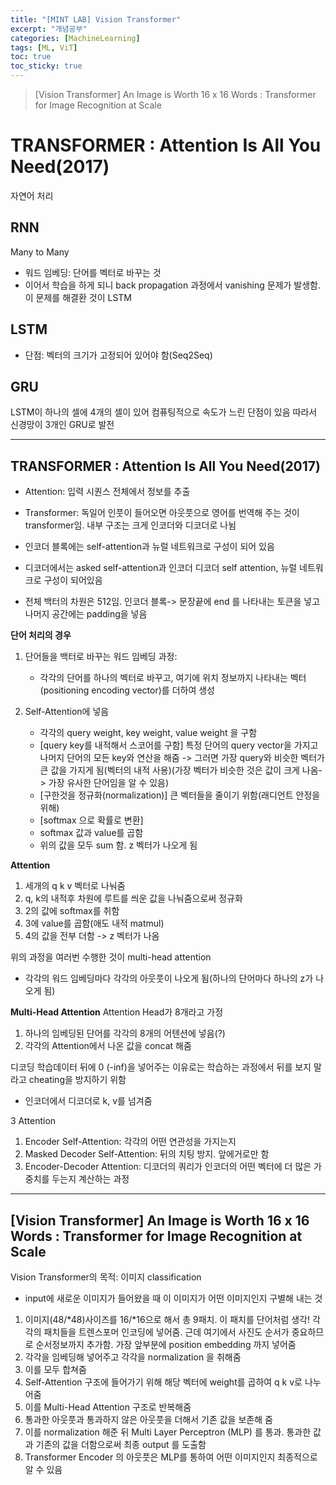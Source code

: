 ```yaml
---
title: "[MINT LAB] Vision Transformer"
excerpt: "개념공부"
categories: [MachineLearning]
tags: [ML, ViT]
toc: true
toc_sticky: true
---
```


> [Vision Transformer] An Image is Worth 16 x 16 Words : Transformer for Image Recognition at Scale

# TRANSFORMER : Attention Is All You Need(2017)

자연어 처리

## RNN
Many to Many
* 워드 임베딩: 단어를 벡터로 바꾸는 것
* 이어서 학습을 하게 되니 back propagation 과정에서 vanishing 문제가 발생함. 이 문제를 해결환 것이 LSTM

## LSTM
* 단점: 벡터의 크기가 고정되어 있어야 함(Seq2Seq)

## GRU
LSTM이 하나의 셀에 4개의 셀이 있어 컴퓨팅적으로 속도가 느린 단점이 있음
따라서 신경망이 3개인 GRU로 발전

***

## TRANSFORMER : Attention Is All You Need(2017)
* Attention: 입력 시퀀스 전체에서 정보를 추출

* Transformer: 독일어 인풋이 들어오면 아웃풋으로 영어를 번역해 주는 것이 transformer임. 내부 구조는 크게 인코더와 디코더로 나뉨
* 인코더 블록에는 self-attention과 뉴럴 네트워크로 구성이 되어 있음
* 디코더에서는 asked self-attention과 인코더 디코더 self attention, 뉴럴 네트워크로 구성이 되어있음
* 전체 백터의 차원은 512임. 인코더 블록-> 문장끝에 end 를 나타내는 토큰을 넣고 나머지 공간에는 padding을 넣음 


**단어 처리의 경우**
1. 단어들을 백터로 바꾸는 워드 임베딩 과정: 
   * 각각의 단어를 하나의 벡터로 바꾸고, 여기에 위치 정보까지 나타내는 벡터(positioning encoding vector)를 더하여 생성

2. Self-Attention에 넣음
   * 각각의 query weight, key weight, value weight 을 구함
   * [query key를 내적해서 스코어를 구함] 특정 단어의 query vector을 가지고 나머지 단어의 모든 key와 연산을 해줌 -> 그러면 가장 query와 비슷한 벡터가 큰 값을 가지게 됨(벡터의 내적 사용)(가장 벡터가 비슷한 것은 값이 크게 나옴-> 가장 유사한 단어임을 알 수 있음)
   * [구한것을 정규화(normalization)] 큰 벡터들을 줄이기 위함(래디언트 안정을 위해)
   * [softmax 으로 확률로 변환]
   * softmax 값과 value를 곱함
   * 위의 값을 모두 sum 함. z 벡터가 나오게 됨


**Attention**
1. 세개의 q k v 벡터로 나눠줌
2. q, k의 내적후 차원에 루트를 씌운 값을 나눠줌으로써 정규화
3. 2의 값에 softmax를 취함
4. 3에 value를 곱함(애도 내적 matmul)
5. 4의 값을 전부 더함 -> z 벡터가 나옴

위의 과정을 여러번 수행한 것이 multi-head attention
* 각각의 워드 임베딩마다 각각의 아웃풋이 나오게 됨(하나의 단어마다 하나의 z가 나오게 됨)

**Multi-Head Attention**
Attention Head가 8개라고 가정
1. 하나의 임베딩된 단어를 각각의 8개의 어텐션에 넣음(?) 
2. 각각의 Attention에서 나온 값을 concat 해줌


디코딩
학습데이터 뒤에 0 (-inf)을 넣어주는 이유로는 학습하는 과정에서 뒤를 보지 말라고 cheating을 방지하기 위함 


* 인코더에서 디코더로 k, v를 넘겨줌


3 Attention
1. Encoder Self-Attention: 각각의 어떤 연관성을 가지는지
2. Masked Decoder Self-Attention: 뒤의 치팅 방지. 앞에거로만 함
3. Encoder-Decoder Attention: 디코더의 쿼리가 인코더의 어떤 벡터에 더 많은 가중치를 두는지 계산하는 과정


***

## [Vision Transformer] An Image is Worth 16 x 16 Words : Transformer for Image Recognition at Scale

Vision Transformer의 목적: 이미지 classification
* input에 새로운 이미지가 들어왔을 때 이 이미지가 어떤 이미지인지 구별해 내는 것

1. 이미지(48/*48)사이즈를 16/*16으로 해서 총 9패치. 이 패치를 단어처럼 생각! 각각의 패치들을 트렌스포머 인코딩에 넣어줌. 근데 여기에서 사진도 순서가 중요하므로 순서정보까지 추가함. 가장 앞부분에 position embedding 까지 넣어줌
2. 각각을 임베딩해 넣어주고 각각을 normalization 을 취해줌
3. 이를 모두 합쳐줌
4. Self-Attention 구조에 들어가기 위해 해당 벡터에 weight를 곱하여 q k v로 나누어줌
5. 이를 Multi-Head Attention 구조로 반복해줌
6. 통과한 아웃풋과 통과하지 않은 아웃풋을 더해서 기존 값을 보존해 줌
7. 이를 normalization 해준 뒤 Multi Layer Perceptron (MLP) 를 통과. 통과한 값과 기존의 값을 더함으로써 최종 output 를 도출함
8. Transformer Encoder 의 아웃풋은 MLP를 통하여 어떤 이미지인지 최종적으로 알 수 있음